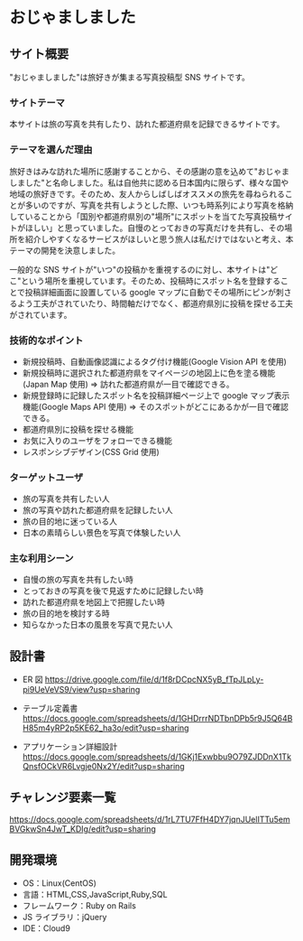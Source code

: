 # おじゃましました

## サイト概要

"おじゃましました"は旅好きが集まる写真投稿型 SNS サイトです。

### サイトテーマ

本サイトは旅の写真を共有したり、訪れた都道府県を記録できるサイトです。

### テーマを選んだ理由

旅好きはみな訪れた場所に感謝することから、その感謝の意を込めて"おじゃましました"と名命しました。私は自他共に認める日本国内に限らず、様々な国や地域の旅好きです。そのため、友人からしばしばオススメの旅先を尋ねられることが多いのですが、写真を共有しようとした際、いつも時系列により写真を格納していることから「国別や都道府県別の"場所"にスポットを当てた写真投稿サイトがほしい」と思っていました。自慢のとっておきの写真だけを共有し、その場所を紹介しやすくなるサービスがほしいと思う旅人は私だけではないと考え、本テーマの開発を決意しました。

一般的な SNS サイトが"いつ"の投稿かを重視するのに対し、本サイトは"どこ"という場所を重視しています。そのため、投稿時にスポット名を登録することで投稿詳細画面に設置している google マップに自動でその場所にピンが刺さるよう工夫がされていたり、時間軸だけでなく、都道府県別に投稿を探せる工夫がされています。

### 技術的なポイント

- 新規投稿時、自動画像認識によるタグ付け機能(Google Vision API を使用)
- 新規投稿時に選択された都道府県をマイページの地図上に色を塗る機能(Japan Map 使用)
  ⇒ 訪れた都道府県が一目で確認できる。
- 新規登録時に記録したスポット名を投稿詳細ページ上で google マップ表示機能(Google Maps API 使用)
  ⇒ そのスポットがどこにあるかが一目で確認できる。
- 都道府県別に投稿を探せる機能
- お気に入りのユーザをフォローできる機能
- レスポンシブデザイン(CSS Grid 使用)

### ターゲットユーザ

- 旅の写真を共有したい人
- 旅の写真や訪れた都道府県を記録したい人
- 旅の目的地に迷っている人
- 日本の素晴らしい景色を写真で体験したい人

### 主な利用シーン

- 自慢の旅の写真を共有したい時
- とっておきの写真を後で見返すために記録したい時
- 訪れた都道府県を地図上で把握したい時
- 旅の目的地を検討する時
- 知らなかった日本の風景を写真で見たい人

## 設計書

- ER 図
  https://drive.google.com/file/d/1f8rDCpcNX5yB_fTpJLpLy-pi9UeVeVS9/view?usp=sharing

- テーブル定義書
  https://docs.google.com/spreadsheets/d/1GHDrrrNDTbnDPb5r9J5Q64BH85m4yRP2p5KE62_ha3o/edit?usp=sharing

- アプリケーション詳細設計
  https://docs.google.com/spreadsheets/d/1GKj1Exwbbu9O79ZJDDnX1TkQnsfOCkVR6Lvgje0Nx2Y/edit?usp=sharing

## チャレンジ要素一覧

https://docs.google.com/spreadsheets/d/1rL7TU7FfH4DY7jqnJUelITTu5emBVGkwSn4JwT_KDIg/edit?usp=sharing

## 開発環境

- OS：Linux(CentOS)
- 言語：HTML,CSS,JavaScript,Ruby,SQL
- フレームワーク：Ruby on Rails
- JS ライブラリ：jQuery
- IDE：Cloud9
